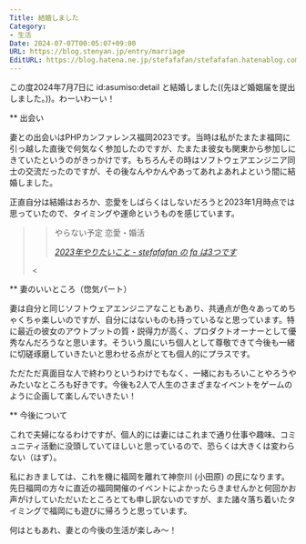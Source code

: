 ```yaml
---
Title: 結婚しました
Category:
- 生活
Date: 2024-07-07T00:05:07+09:00
URL: https://blog.stenyan.jp/entry/marriage
EditURL: https://blog.hatena.ne.jp/stefafafan/stefafafan.hatenablog.com/atom/entry/6801883189119958126
---
```


この度2024年7月7日に id:asumiso:detail と結婚しました((先ほど婚姻届を提出しました。))。わーいわーい！

** 出会い

妻との出会いはPHPカンファレンス福岡2023です。当時は私がたまたま福岡に引っ越した直後で何気なく参加したのですが、たまたま彼女も関東から参加しにきていたというのがきっかけです。もちろんその時はソフトウェアエンジニア同士の交流だったのですが、その後なんやかんやあってあれよあれよという間に結婚しました。

正直自分は結婚はおろか、恋愛をしばらくはしないだろうと2023年1月時点では思っていたので、タイミングや運命というものを感じています。

><blockquote cite="https://blog.stenyan.jp/entry/2023/01/01/202119" data-uuid="6801883189119957128"><p>やらない予定 恋愛・婚活</p><cite><a href="https://blog.stenyan.jp/entry/2023/01/01/202119">2023年やりたいこと - stefafafan の fa は3つです</a></cite></blockquote><

** 妻のいいところ（惚気パート）

妻は自分と同じソフトウェアエンジニアなこともあり、共通点が色々あってめちゃくちゃ楽しいのですが、自分にはないものも持っているなと思っています。特に最近の彼女のアウトプットの質・説得力が高く、プロダクトオーナーとして優秀なんだろうなと思います。そういう風にいち個人として尊敬できて今後も一緒に切磋琢磨していきたいと思わせる点がとても個人的にプラスです。

ただただ真面目な人で終わりというわけでもなく、一緒におもろいことやろうやみたいなところも好きです。今後も2人で人生のさまざまなイベントをゲームのように企画して楽しんでいきたい！

** 今後について

これで夫婦になるわけですが、個人的には妻にはこれまで通り仕事や趣味、コミュニティ活動に没頭していてほしいと思っているので、恐らくは大きくは変わらない（はず）。

私におきましては、これを機に福岡を離れて神奈川 (小田原) の民になります。先日福岡の方々に直近の福岡開催のイベントによかったらきませんかと何回かお声がけしていただいたところとても申し訳ないのですが、また諸々落ち着いたタイミングで福岡にも遊びに帰ろうと思っています。

何はともあれ、妻との今後の生活が楽しみ〜！
